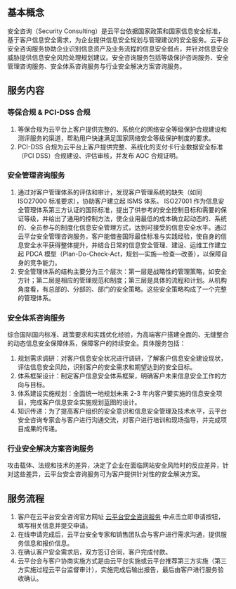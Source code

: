 ## 基本概念 
安全咨询（Security Consulting）是云平台依据国家政策和国家信息安全标准，基于客户信息安全需求，为企业提供信息安全规划与管理建议的安全服务。云平台安全咨询服务协助企业识别信息资产及业务流程的信息安全弱点，并针对信息安全威胁提供信息安全风险处理规划建议。安全咨询服务包括等级保护咨询服务、安全管理咨询服务、安全体系咨询服务与行业安全解决方案咨询服务。

## 服务内容
### 等保合规 & PCI-DSS 合规
1. 等保合规为云平台上客户提供完整的、系统化的网络安全等级保护合规建设和测评服务的渠道，帮助用户快速满足国家网络安全等级保护制度的要求。
2. PCI-DSS 合规为云平台上客户提供完整、系统化的支付卡行业数据安全标准（PCI DSS）合规建设、评估审核，并发布 AOC 合规证明。

### 安全管理咨询服务
1. 通过对客户管理体系的评估和审计，发现客户管理系统的缺失（如同 ISO27000 标准要求），协助客户建立起 ISMS 体系。 ISO27001 作为信息安全管理体系第三方认证的国际标准，提出了供参考的安全控制目标和需要的保证等级，并给出了通用的控制方法，使企业用最低的成本确立起动态的、系统的、全员参与的制度化信息安全管理方式，达到可接受的信息安全水平。通过云平台安全管理咨询服务，客户能借鉴国际最佳标准与实践经验，使自身的信息安全水平获得整体提升，并结合日常的信息安全管理、建设、运维工作建立起 PDCA 模型（Plan-Do-Check-Act，规划—实施—检查—改善），以保障自身的竞争能力。
2. 安全管理体系的结构主要分为三个层次：第一层是战略性的管理策略，如安全方针；第二层是相应的管理规范和制度；第三层是具体的流程和计划。从机构角度看，有总部的、分部的、部门的安全策略。这些安全策略构成了一个完整的管理体系。

### 安全体系咨询服务
综合国际国内标准、政策要求和实践优化经验，为高端客户搭建全面的、无缝整合的动态信息安全保障体系，保障客户的持续安全。具体服务包括：
1. 规划需求调研：对客户信息安全状况进行调研，了解客户信息安全建设现状，评估信息安全风险，识别客户的安全需求和期望达到的安全目标。
2. 体系框架设计：制定客户信息安全体系框架，明确客户未来信息安全工作的方向与目标。
3. 体系建设实施规划：全面统一地规划未来 2-3 年内客户要实施的信息安全项目，完成客户信息安全实施规划蓝图的设计。
4. 知识传递：为了提高客户组织的安全意识和信息安全管理及技术水平，云平台安全咨询专家会与客户进行沟通交流，对客户进行培训和现场指导，并完成项目成果的传递。

### 行业安全解决方案咨询服务
攻击载体、法规和技术的差异，决定了企业在面临网站安全风险时的反应差异，针对这些差异，云平台安全咨询服务可为客户提供针对性的安全解决方案。
		
## 服务流程
1. 客户在云平台安全咨询官方网址 [云平台安全咨询服务](/product/sc) 中点击立即申请按钮，填写相关信息并提交申请。
2. 在线申请完成后，云平台安全专家和销售团队会与客户进行需求沟通，提供服务信息和报价信息。
3. 在确认客户安全需求后，双方签订合同，客户完成付款。
4. 云平台会与客户协商实施方式是由云平台实施或云平台推荐第三方实施（第三方实施过程云平台监督审计），实施完成后输出报告，最后由客户进行服务验收确认。
